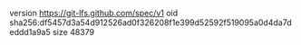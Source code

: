 version https://git-lfs.github.com/spec/v1
oid sha256:df5457d3a54d912526ad0f326208f1e399d52592f519095a0d4da7deddd1a9a5
size 48379
